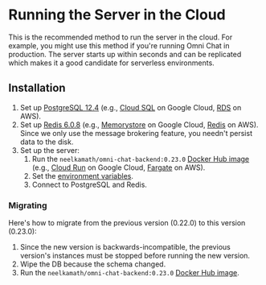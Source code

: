# Running the Server in the Cloud

This is the recommended method to run the server in the cloud. For example, you might use this method if you're running Omni Chat in production. The server starts up within seconds and can be replicated which makes it a good candidate for serverless environments.

## Installation

1. Set up [PostgreSQL 12.4](https://www.postgresql.org/) (e.g., [Cloud SQL](https://cloud.google.com/sql/docs/postgres/) on Google Cloud, [RDS](https://aws.amazon.com/rds/postgresql/) on AWS).
1. Set up [Redis 6.0.8](https://redis.io) (e.g., [Memorystore](https://cloud.google.com/memorystore/) on Google Cloud, [Redis](https://aws.amazon.com/redis/) on AWS). Since we only use the message brokering feature, you needn't persist data to the disk.
1. Set up the server:
   1. Run the `neelkamath/omni-chat-backend:0.23.0` [Docker Hub image](https://hub.docker.com/repository/docker/neelkamath/omni-chat-backend) (e.g., [Cloud Run](https://cloud.google.com/run/) on Google Cloud, [Fargate](https://aws.amazon.com/fargate/?whats-new-cards.sort-by=item.additionalFields.postDateTime&whats-new-cards.sort-order=desc&fargate-blogs.sort-by=item.additionalFields.createdDate&fargate-blogs.sort-order=desc) on AWS).
   1. Set the [environment variables](env.md).
   1. Connect to PostgreSQL and Redis.

### Migrating

Here's how to migrate from the previous version (0.22.0) to this version (0.23.0):

1. Since the new version is backwards-incompatible, the previous version's instances must be stopped before running the new version.
1. Wipe the DB because the schema changed.
1. Run the `neelkamath/omni-chat-backend:0.23.0` [Docker Hub image](https://hub.docker.com/repository/docker/neelkamath/omni-chat-backend).

